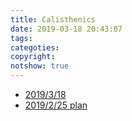 ```yaml
---
title: Calisthenics
date: 2019-03-18 20:43:07
tags:
categoties:
copyright:
notshow: true
---
```

+ [2019/3/18]()
+ [2019/2/25 plan](http://jinzhnegxu.online/2019/02/18/The-new-calisthenics-plan/)